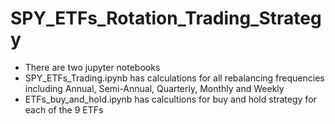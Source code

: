 # SPY_ETFs_Rotation_Trading_Strategy
* There are two jupyter notebooks
* SPY_ETFs_Trading.ipynb has calculations for all rebalancing frequencies including Annual, Semi-Annual, Quarterly, Monthly and Weekly
* ETFs_buy_and_hold.ipynb has calcultions for buy and hold strategy for each of the 9 ETFs
